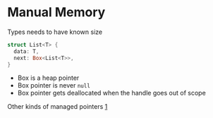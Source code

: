 # Manual Memory

Types needs to have known size

```rust
struct List<T> {
  data: T,
  next: Box<List<T>>,
}
```

* Box is a heap pointer
* Box pointer is never `null`
* Box pointer gets deallocated when the handle goes out of scope

Other kinds of managed pointers [1](https://doc.rust-lang.org/stable/book/ch15-00-smart-pointers.html)

